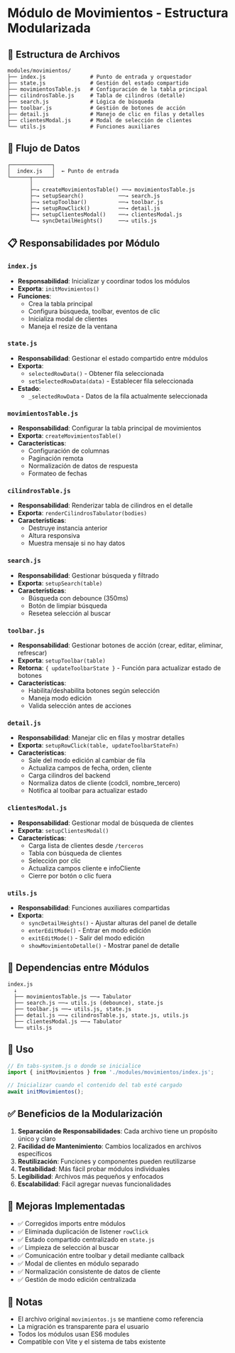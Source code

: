 # Módulo de Movimientos - Estructura Modularizada

## 📁 Estructura de Archivos

```
modules/movimientos/
├── index.js              # Punto de entrada y orquestador
├── state.js              # Gestión del estado compartido
├── movimientosTable.js   # Configuración de la tabla principal
├── cilindrosTable.js     # Tabla de cilindros (detalle)
├── search.js             # Lógica de búsqueda
├── toolbar.js            # Gestión de botones de acción
├── detail.js             # Manejo de clic en filas y detalles
├── clientesModal.js      # Modal de selección de clientes
└── utils.js              # Funciones auxiliares
```

## 🔄 Flujo de Datos

```
┌─────────────┐
│  index.js   │  ← Punto de entrada
└──────┬──────┘
       │
       ├─→ createMovimientosTable() ──→ movimientosTable.js
       ├─→ setupSearch()           ──→ search.js
       ├─→ setupToolbar()          ──→ toolbar.js
       ├─→ setupRowClick()         ──→ detail.js
       ├─→ setupClientesModal()    ──→ clientesModal.js
       └─→ syncDetailHeights()     ──→ utils.js
```

## 📋 Responsabilidades por Módulo

### `index.js`
- **Responsabilidad**: Inicializar y coordinar todos los módulos
- **Exporta**: `initMovimientos()`
- **Funciones**:
  - Crea la tabla principal
  - Configura búsqueda, toolbar, eventos de clic
  - Inicializa modal de clientes
  - Maneja el resize de la ventana

### `state.js`
- **Responsabilidad**: Gestionar el estado compartido entre módulos
- **Exporta**:
  - `selectedRowData()` - Obtener fila seleccionada
  - `setSelectedRowData(data)` - Establecer fila seleccionada
- **Estado**:
  - `_selectedRowData` - Datos de la fila actualmente seleccionada

### `movimientosTable.js`
- **Responsabilidad**: Configurar la tabla principal de movimientos
- **Exporta**: `createMovimientosTable()`
- **Características**:
  - Configuración de columnas
  - Paginación remota
  - Normalización de datos de respuesta
  - Formateo de fechas

### `cilindrosTable.js`
- **Responsabilidad**: Renderizar tabla de cilindros en el detalle
- **Exporta**: `renderCilindrosTabulator(bodies)`
- **Características**:
  - Destruye instancia anterior
  - Altura responsiva
  - Muestra mensaje si no hay datos

### `search.js`
- **Responsabilidad**: Gestionar búsqueda y filtrado
- **Exporta**: `setupSearch(table)`
- **Características**:
  - Búsqueda con debounce (350ms)
  - Botón de limpiar búsqueda
  - Resetea selección al buscar

### `toolbar.js`
- **Responsabilidad**: Gestionar botones de acción (crear, editar, eliminar, refrescar)
- **Exporta**: `setupToolbar(table)`
- **Retorna**: `{ updateToolbarState }` - Función para actualizar estado de botones
- **Características**:
  - Habilita/deshabilita botones según selección
  - Maneja modo edición
  - Valida selección antes de acciones

### `detail.js`
- **Responsabilidad**: Manejar clic en filas y mostrar detalles
- **Exporta**: `setupRowClick(table, updateToolbarStateFn)`
- **Características**:
  - Sale del modo edición al cambiar de fila
  - Actualiza campos de fecha, orden, cliente
  - Carga cilindros del backend
  - Normaliza datos de cliente (codcli, nombre_tercero)
  - Notifica al toolbar para actualizar estado

### `clientesModal.js`
- **Responsabilidad**: Gestionar modal de búsqueda de clientes
- **Exporta**: `setupClientesModal()`
- **Características**:
  - Carga lista de clientes desde `/terceros`
  - Tabla con búsqueda de clientes
  - Selección por clic
  - Actualiza campos cliente e infoCliente
  - Cierre por botón o clic fuera

### `utils.js`
- **Responsabilidad**: Funciones auxiliares compartidas
- **Exporta**:
  - `syncDetailHeights()` - Ajustar alturas del panel de detalle
  - `enterEditMode()` - Entrar en modo edición
  - `exitEditMode()` - Salir del modo edición
  - `showMovimientoDetalle()` - Mostrar panel de detalle

## 🔗 Dependencias entre Módulos

```
index.js
  ↓
  ├── movimientosTable.js ──→ Tabulator
  ├── search.js ──→ utils.js (debounce), state.js
  ├── toolbar.js ──→ utils.js, state.js
  ├── detail.js ──→ cilindrosTable.js, state.js, utils.js
  ├── clientesModal.js ──→ Tabulator
  └── utils.js
```

## 🚀 Uso

```javascript
// En tabs-system.js o donde se inicialice
import { initMovimientos } from './modules/movimientos/index.js';

// Inicializar cuando el contenido del tab esté cargado
await initMovimientos();
```

## ✅ Beneficios de la Modularización

1. **Separación de Responsabilidades**: Cada archivo tiene un propósito único y claro
2. **Facilidad de Mantenimiento**: Cambios localizados en archivos específicos
3. **Reutilización**: Funciones y componentes pueden reutilizarse
4. **Testabilidad**: Más fácil probar módulos individuales
5. **Legibilidad**: Archivos más pequeños y enfocados
6. **Escalabilidad**: Fácil agregar nuevas funcionalidades

## 🔧 Mejoras Implementadas

- ✅ Corregidos imports entre módulos
- ✅ Eliminada duplicación de listener `rowClick`
- ✅ Estado compartido centralizado en `state.js`
- ✅ Limpieza de selección al buscar
- ✅ Comunicación entre toolbar y detail mediante callback
- ✅ Modal de clientes en módulo separado
- ✅ Normalización consistente de datos de cliente
- ✅ Gestión de modo edición centralizada

## 📝 Notas

- El archivo original `movimientos.js` se mantiene como referencia
- La migración es transparente para el usuario
- Todos los módulos usan ES6 modules
- Compatible con Vite y el sistema de tabs existente
